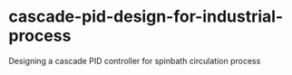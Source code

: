 # cascade-pid-design-for-industrial-process
Designing a cascade PID controller for spinbath circulation process
